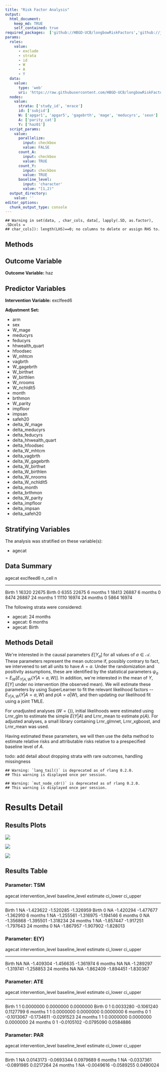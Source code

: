 ```yaml
---
title: "Risk Factor Analysis"
output: 
  html_document:
    keep_md: TRUE
    self_contained: true
required_packages:  ['github://HBGD-UCB/longbowRiskFactors','github://jeremyrcoyle/skimr@vector_types', 'github://tlverse/delayed']
params:
  roles:
    value:
      - exclude
      - strata
      - id
      - W
      - A
      - Y
  data: 
    value: 
      type: 'web'
      uri: 'https://raw.githubusercontent.com/HBGD-UCB/longbowRiskFactors/master/inst/sample_data/birthwt_data.rdata'
  nodes:
    value:
      strata: ['study_id', 'mrace']
      id: ['subjid']
      W: ['apgar1', 'apgar5', 'gagebrth', 'mage', 'meducyrs', 'sexn']
      A: ['parity_cat']
      Y: ['haz01']
  script_params:
    value:
      parallelize:
        input: checkbox
        value: FALSE
      count_A:
        input: checkbox
        value: TRUE
      count_Y:
        input: checkbox
        value: TRUE        
      baseline_level:
        input: 'character'
        value: "[1,2)"
  output_directory:
    value: ''
editor_options: 
  chunk_output_type: console
---
```







```
## Warning in set(data, , char_cols, data[, lapply(.SD, as.factor), .SDcols =
## char_cols]): length(LHS)==0; no columns to delete or assign RHS to.
```

## Methods
## Outcome Variable

**Outcome Variable:** haz

## Predictor Variables

**Intervention Variable:** exclfeed6

**Adjustment Set:**

* arm
* sex
* W_mage
* meducyrs
* feducyrs
* hhwealth_quart
* hfoodsec
* W_mhtcm
* vagbrth
* W_gagebrth
* W_birthwt
* W_birthlen
* W_nrooms
* W_nchldlt5
* month
* brthmon
* W_parity
* impfloor
* impsan
* safeh20
* delta_W_mage
* delta_meducyrs
* delta_feducyrs
* delta_hhwealth_quart
* delta_hfoodsec
* delta_W_mhtcm
* delta_vagbrth
* delta_W_gagebrth
* delta_W_birthwt
* delta_W_birthlen
* delta_W_nrooms
* delta_W_nchldlt5
* delta_month
* delta_brthmon
* delta_W_parity
* delta_impfloor
* delta_impsan
* delta_safeh20

## Stratifying Variables

The analysis was stratified on these variable(s):

* agecat

## Data Summary

agecat      exclfeed6    n_cell       n
----------  ----------  -------  ------
Birth       1             16320   22675
Birth       0              6355   22675
6 months    1             18413   26887
6 months    0              8474   26887
24 months   1             11110   16974
24 months   0              5864   16974


The following strata were considered:

* agecat: 24 months
* agecat: 6 months
* agecat: Birth



## Methods Detail

We're interested in the causal parameters $E[Y_a]$ for all values of $a \in \mathcal{A}$. These parameters represent the mean outcome if, possibly contrary to fact, we intervened to set all units to have $A=a$. Under the randomization and positivity assumptions, these are identified by the statistical parameters $\psi_a=E_W[E_{Y|A,W}(Y|A=a,W)]$.  In addition, we're interested in the mean of $Y$, $E[Y]$ under no intervention (the observed mean). We will estimate these parameters by using SuperLearner to fit the relevant likelihood factors -- $E_{Y|A,W}(Y|A=a,W)$ and $p(A=a|W)$, and then updating our likelihood fit using a joint TMLE.

For unadjusted analyses ($W=\{\}$), initial likelihoods were estimated using Lrnr_glm to estimate the simple $E(Y|A)$ and Lrnr_mean to estimate $p(A)$. For adjusted analyses, a small library containing Lrnr_glmnet, Lrnr_xgboost, and Lrnr_mean was used.

Having estimated these parameters, we will then use the delta method to estimate relative risks and attributable risks relative to a prespecified baseline level of $A$.

todo: add detail about dropping strata with rare outcomes, handling missingness



```
## Warning: `lang_tail()` is deprecated as of rlang 0.2.0.
## This warning is displayed once per session.
```

```
## Warning: `mut_node_cdr()` is deprecated as of rlang 0.2.0.
## This warning is displayed once per session.
```




# Results Detail

## Results Plots
![](/tmp/2619e09a-f8cb-4e34-b2d5-3a2fef53e485/cf854faf-6ccf-472d-85f4-08afda84e745/REPORT_files/figure-html/plot_tsm-1.png)<!-- -->



![](/tmp/2619e09a-f8cb-4e34-b2d5-3a2fef53e485/cf854faf-6ccf-472d-85f4-08afda84e745/REPORT_files/figure-html/plot_ate-1.png)<!-- -->



![](/tmp/2619e09a-f8cb-4e34-b2d5-3a2fef53e485/cf854faf-6ccf-472d-85f4-08afda84e745/REPORT_files/figure-html/plot_par-1.png)<!-- -->

## Results Table

### Parameter: TSM


agecat      intervention_level   baseline_level     estimate    ci_lower    ci_upper
----------  -------------------  ---------------  ----------  ----------  ----------
Birth       1                    NA                -1.423622   -1.520285   -1.326959
Birth       0                    NA                -1.420294   -1.477677   -1.362910
6 months    1                    NA                -1.255561   -1.316975   -1.194146
6 months    0                    NA                -1.356868   -1.395501   -1.318234
24 months   1                    NA                -1.857447   -1.917251   -1.797643
24 months   0                    NA                -1.867957   -1.907902   -1.828013


### Parameter: E(Y)


agecat      intervention_level   baseline_level     estimate    ci_lower    ci_upper
----------  -------------------  ---------------  ----------  ----------  ----------
Birth       NA                   NA                -1.409304   -1.456635   -1.361974
6 months    NA                   NA                -1.289297   -1.319741   -1.258853
24 months   NA                   NA                -1.862409   -1.894451   -1.830367


### Parameter: ATE


agecat      intervention_level   baseline_level      estimate     ci_lower     ci_upper
----------  -------------------  ---------------  -----------  -----------  -----------
Birth       1                    1                  0.0000000    0.0000000    0.0000000
Birth       0                    1                  0.0033280   -0.1061240    0.1127799
6 months    1                    1                  0.0000000    0.0000000    0.0000000
6 months    0                    1                 -0.1013067   -0.1734611   -0.0291523
24 months   1                    1                  0.0000000    0.0000000    0.0000000
24 months   0                    1                 -0.0105102   -0.0795090    0.0584886


### Parameter: PAR


agecat      intervention_level   baseline_level      estimate     ci_lower    ci_upper
----------  -------------------  ---------------  -----------  -----------  ----------
Birth       1                    NA                 0.0143173   -0.0693344   0.0979689
6 months    1                    NA                -0.0337361   -0.0891985   0.0217264
24 months   1                    NA                -0.0049616   -0.0589255   0.0490024
